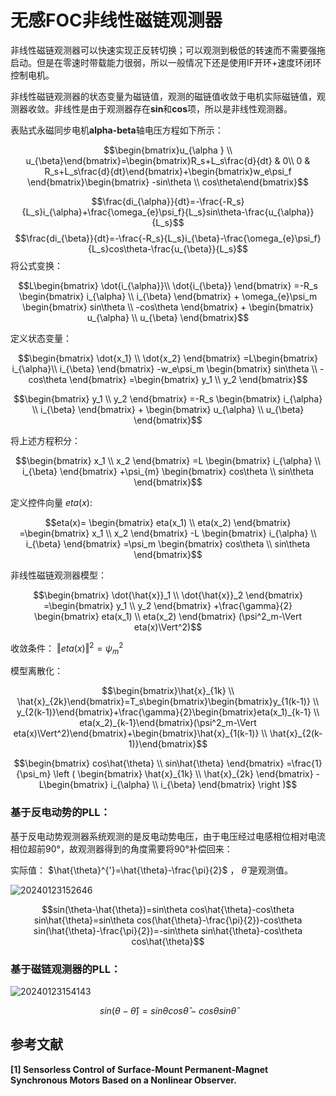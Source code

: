 # 无感FOC非线性磁链观测器

非线性磁链观测器可以快速实现正反转切换；可以观测到极低的转速而不需要强拖启动。但是在零速时带载能力很弱，所以一般情况下还是使用IF开环+速度环闭环控制电机。

非线性磁链观测器的状态变量为磁链值，观测的磁链值收敛于电机实际磁链值，观测器收敛。非线性是由于观测器存在**sin**和**cos**项，所以是非线性观测器。

表贴式永磁同步电机**alpha-beta**轴电压方程如下所示：

$$\begin{bmatrix}u_{\alpha } \\
u_{\beta}\end{bmatrix}=\begin{bmatrix}R_s+L_s\frac{d}{dt}  & 0\\
0 & R_s+L_s\frac{d}{dt}\end{bmatrix}+\begin{bmatrix}w_e\psi_f \end{bmatrix}\begin{bmatrix} -sin\theta \\
cos\theta\end{bmatrix}$$

$$\frac{di_{\alpha}}{dt}=-\frac{-R_s}{L_s}i_{\alpha}+\frac{\omega_{e}\psi_f}{L_s}sin\theta-\frac{u_{\alpha}}{L_s}$$
$$\frac{di_{\beta}}{dt}=-\frac{-R_s}{L_s}i_{\beta}-\frac{\omega_{e}\psi_f}{L_s}cos\theta-\frac{u_{\beta}}{L_s}$$
将公式变换：

$$L\begin{bmatrix}
 \dot{i_{\alpha}}\\
 \dot{i_{\beta}}
\end{bmatrix}
=-R_s
\begin{bmatrix}
i_{\alpha} \\
i_{\beta}
\end{bmatrix}
+
\omega_{e}\psi_m
\begin{bmatrix}
sin\theta \\
-cos\theta
\end{bmatrix}
+
\begin{bmatrix}
u_{\alpha} \\
u_{\beta}
\end{bmatrix}$$


定义状态变量：

$$\begin{bmatrix}
\dot{x_1} \\
\dot{x_2}
\end{bmatrix}
=L\begin{bmatrix}
i_{\alpha}\\
i_{\beta}
\end{bmatrix}
-w_e\psi_m
\begin{bmatrix}
sin\theta \\
-cos\theta
\end{bmatrix}
=\begin{bmatrix}
y_1 \\
y_2
\end{bmatrix}$$


$$\begin{bmatrix}
y_1 \\
y_2
\end{bmatrix}
=-R_s
\begin{bmatrix}
i_{\alpha} \\
i_{\beta}
\end{bmatrix}
+
\begin{bmatrix}
u_{\alpha} \\
u_{\beta}
\end{bmatrix}$$

将上述方程积分：

$$\begin{bmatrix}
x_1 \\
x_2
\end{bmatrix}
=L
\begin{bmatrix}
i_{\alpha} \\
i_{\beta}
\end{bmatrix}
+\psi_{m}
\begin{bmatrix}
cos\theta \\
sin\theta
\end{bmatrix}$$

定义控件向量 $eta(x)$:

$$eta(x)=
\begin{bmatrix}
eta(x_1) \\
eta(x_2)
\end{bmatrix}
=\begin{bmatrix}
x_1 \\
x_2
\end{bmatrix}
-L
\begin{bmatrix}
i_{\alpha} \\
i_{\beta}
\end{bmatrix}
=\psi_m
\begin{bmatrix}
cos\theta \\
sin\theta
\end{bmatrix}$$

非线性磁链观测器模型：

$$\begin{bmatrix}
\dot{\hat{x}}_1 \\
\dot{\hat{x}}_2
\end{bmatrix}
=\begin{bmatrix}
y_1 \\
y_2
\end{bmatrix}
+\frac{\gamma}{2}
\begin{bmatrix}
eta(x_1) \\
eta(x_2)
\end{bmatrix}
(\psi^2_m-\Vert eta(x)\Vert^2)$$

收敛条件： $\Vert eta(x)\Vert^2=\psi^2_m$

模型离散化：

$$\begin{bmatrix}\hat{x}_{1k} \\
\hat{x}_{2k}\end{bmatrix}=T_s\begin{bmatrix}\begin{bmatrix}y_{1(k-1)} \\
y_{2(k-1)}\end{bmatrix}+\frac{\gamma}{2}\begin{bmatrix}eta(x_1)_{k-1} \\
eta(x_2)_{k-1}\end{bmatrix}(\psi^2_m-\Vert eta(x)\Vert^2)\end{bmatrix}+\begin{bmatrix}\hat{x}_{1(k-1)} \\
\hat{x}_{2(k-1)}\end{bmatrix}$$


$$\begin{bmatrix}
cos\hat{\theta} \\
sin\hat{\theta}
\end{bmatrix}
=\frac{1}{\psi_m}
\left (
\begin{bmatrix}
\hat{x}_{1k} \\
\hat{x}_{2k}
\end{bmatrix}
-L\begin{bmatrix}
i_{\alpha} \\
i_{\beta}
\end{bmatrix}
\right )$$


### 基于反电动势的PLL：

基于反电动势观测器系统观测的是反电动势电压，由于电压经过电感相位相对电流相位超前90°，故观测器得到的角度需要将90°补偿回来：

实际值： $\hat{\theta}^{'}=\hat{\theta}-\frac{\pi}{2}$ ， $\hat{\theta}$ 是观测值。


![20240123152646](https://cdn.jsdelivr.net/gh/xupengfeir/Notes-and-Articles/Image/20240123152646.png)


$$sin(\theta-\hat{\theta})=sin\theta cos\hat{\theta}-cos\theta sin\hat{\theta}=sin\theta cos(\hat{\theta}-\frac{\pi}{2})-cos\theta sin(\hat{\theta}-\frac{\pi}{2})=-sin\theta sin\hat{\theta}-cos\theta cos\hat{\theta}$$

### 基于磁链观测器的PLL：

![20240123154143](https://cdn.jsdelivr.net/gh/xupengfeir/Notes-and-Articles/Image/20240123154143.png)

$$sin(\theta-\hat{\theta})=sin\theta cos\hat{\theta}-cos\theta sin\hat{\theta}$$

## 参考文献

**[1] Sensorless Control of Surface-Mount Permanent-Magnet Synchronous Motors Based on a Nonlinear Observer.**
